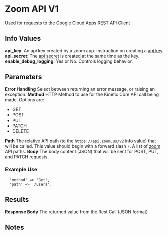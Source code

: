 # Zoom API V1
Used for requests to the Google Cloud Apps REST API Client

## Info Values
**api_key**: An api key created by a zoom app.  Instruction on creating a [api key](https://marketplace.zoom.us/docs/guides/build/jwt-app)
**api_secret**: The [api secret](https://marketplace.zoom.us/docs/guides/auth/jwt) is created at the same time as the key. 
**enable_debug_logging**: Yes or No. Controls logging behavior. 

## Parameters
**Error Handling**
  Select between returning an error message, or raising an exception.
**Method**
  HTTP Method to use for the Kinetic Core API call being made.
  Options are:
  - GET
  - POST
  - PUT
  - PATCH
  - DELETE

**Path**
  The relative API path (to the `https://api.zoom.us/v2` info value) that will be called.
  This value should begin with a forward slash `/`.  A list of [zoom](https://marketplace.zoom.us/docs/api-reference/zoom-api) API paths. 
**Body**
  The body content (JSON) that will be sent for POST, PUT, and PATCH requests.

### Example Use
  ```
    'method' => 'Get',
    'path' => '/users',
  ```

## Results
**Response Body**
  The returned value from the Rest Call (JSON format)

## Notes

